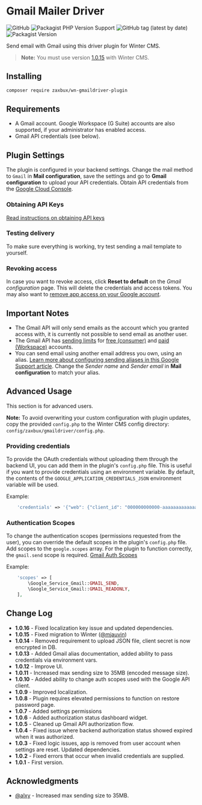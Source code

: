 # Gmail Mailer Driver

![GitHub](https://img.shields.io/github/license/zaxbux/wn-gmaildriver-plugin)
![Packagist PHP Version Support](https://img.shields.io/packagist/php-v/zaxbux/wn-gmaildriver-plugin)
![GitHub tag (latest by date)](https://img.shields.io/github/v/tag/zaxbux/wn-gmaildriver-plugin)
![Packagist Version](https://img.shields.io/packagist/v/zaxbux/wn-gmaildriver-plugin)


Send email with Gmail using this driver plugin for Winter CMS.

> **Note:** You must use version [1.0.15](https://github.com/zaxbux/wn-gmaildriver-plugin/releases/tag/v1.0.15) with Winter CMS.

## Installing

```bash
composer require zaxbux/wn-gmaildriver-plugin
```

## Requirements

* A Gmail account. Google Workspace (G Suite) accounts are also supported, if your administrator has enabled access.
* Gmail API credentials (see below).

## Plugin Settings

The plugin is configured in your backend settings. Change the mail method to ``Gmail`` in **Mail configuration**, save the settings and go to **Gmail configuration** to upload your API credentials. Obtain API credentials from the [Google Cloud Console](https://console.cloud.google.com/apis/credentials).

### Obtaining API Keys

[Read instructions on obtaining API keys](https://github.com/zaxbux/wn-gmaildriver-plugin/wiki/Documentation#obtaining-api-keys)

### Testing delivery
To make sure everything is working, try test sending a mail template to yourself.

### Revoking access
In case you want to revoke access, click **Reset to default** on the *Gmail configuration* page. This will delete the credentials and access tokens. You may also want to [remove app access on your Google account](https://support.google.com/accounts/answer/3466521).

## Important Notes
* The Gmail API will only send emails as the account which you granted access with, it is currently not possible to send email as another user.
* The Gmail API has [sending limits](https://developers.google.com/gmail/api/reference/quota) for [free (consumer)](https://support.google.com/mail/answer/22839#zippy=you-have-reached-a-limit-for-sending-mail) and [paid (Workspace)](https://support.google.com/a/answer/166852#limits) accounts.
* You can send email using another email address you own, using an alias. [Learn more about configuring sending aliases in this Google Support article](https://support.google.com/mail/answer/22370). Change the *Sender name* and *Sender email* in **Mail configuration** to match your alias.

## Advanced Usage

This section is for advanced users.

**Note:** To avoid overwriting your custom configuration with plugin updates, copy the provided `config.php` to the Winter CMS config directory: `config/zaxbux/gmaildriver/config.php`.

### Providing credentials

To provide the OAuth credentials without uploading them through the backend UI, you can add them in the plugin's `config.php` file. This is useful if you want to provide credentials using an environment variable. By default, the contents of the `GOOGLE_APPLICATION_CREDENTIALS_JSON` environment variable will be used.

Example:

```php
    'credentials' => '{"web": {"client_id": "000000000000-aaaaaaaaaaaaaaaaaaaaaaaaaaaaaaaa.apps.googleusercontent.com", ... }}',
```

### Authentication Scopes

To change the authentication scopes (permissions requested from the user), you can override the default scopes in the plugin's `config.php` file. Add scopes to the `google.scopes` array. For the plugin to function correctly, the `gmail.send` scope is required. [Gmail Auth Scopes](https://developers.google.com/gmail/api/auth/scopes)

Example:

```php
    'scopes' => [
        \Google_Service_Gmail::GMAIL_SEND,
        \Google_Service_Gmail::GMAIL_READONLY,
    ],
```

## Change Log

* **1.0.16** - Fixed localization key issue and updated dependencies.
* **1.0.15** - Fixed migration to Winter ([@mjauvin](https://github.com/mjauvin))
* **1.0.14** - Removed requirement to upload JSON file, client secret is now encrypted in DB.
* **1.0.13** - Added Gmail alias documentation, added ability to pass credentials via environment vars.
* **1.0.12** - Improve UI.
* **1.0.11** - Increased max sending size to 35MB (encoded message size).
* **1.0.10** - Added ability to change auth scopes used with the Google API client.
* **1.0.9** - Improved localization.
* **1.0.8** - Plugin requires elevated permissions to function on restore password page.
* **1.0.7** - Added settings permissions
* **1.0.6** - Added authorization status dashboard widget.
* **1.0.5** - Cleaned up Gmail API authorization flow.
* **1.0.4** - Fixed issue where backend authorization status showed expired when it was authorized.
* **1.0.3** - Fixed logic issues, app is removed from user account when settings are reset. Updated dependencies.
* **1.0.2** - Fixed errors that occur when invalid credentials are supplied.
* **1.0.1** - First version.

## Acknowledgments

* [@alxy](https://github.com/alxy) - Increased max sending size to 35MB.
